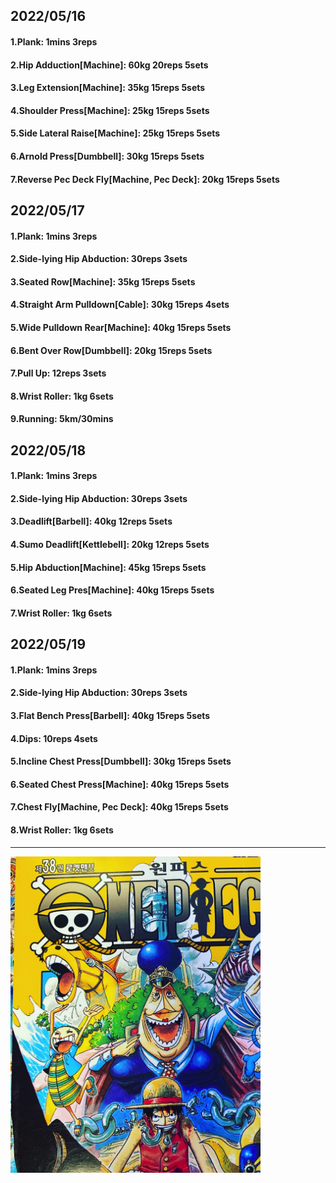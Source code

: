 ## 2022/05/16
#### 1.Plank: 1mins 3reps
#### 2.Hip Adduction\[Machine\]: 60kg 20reps 5sets
#### 3.Leg Extension\[Machine]: 35kg 15reps 5sets
#### 4.Shoulder Press\[Machine\]: 25kg 15reps 5sets
#### 5.Side Lateral Raise\[Machine\]: 25kg 15reps 5sets
#### 6.Arnold Press\[Dumbbell\]: 30kg 15reps 5sets
#### 7.Reverse Pec Deck Fly\[Machine, Pec Deck\]: 20kg 15reps 5sets

## 2022/05/17
#### 1.Plank: 1mins 3reps
#### 2.Side-lying Hip Abduction: 30reps 3sets
#### 3.Seated Row\[Machine\]: 35kg 15reps 5sets
#### 4.Straight Arm Pulldown\[Cable\]: 30kg 15reps 4sets
#### 5.Wide Pulldown Rear\[Machine\]: 40kg 15reps 5sets
#### 6.Bent Over Row\[Dumbbell\]: 20kg 15reps 5sets
#### 7.Pull Up: 12reps 3sets
#### 8.Wrist Roller: 1kg 6sets
#### 9.Running: 5km/30mins

## 2022/05/18
#### 1.Plank: 1mins 3reps
#### 2.Side-lying Hip Abduction: 30reps 3sets
#### 3.Deadlift\[Barbell\]: 40kg 12reps 5sets
#### 4.Sumo Deadlift\[Kettlebell\]: 20kg 12reps 5sets
#### 5.Hip Abduction\[Machine\]: 45kg 15reps 5sets
#### 6.Seated Leg Pres\[Machine\]: 40kg 15reps 5sets
#### 7.Wrist Roller: 1kg 6sets

## 2022/05/19
#### 1.Plank: 1mins 3reps
#### 2.Side-lying Hip Abduction: 30reps 3sets
#### 3.Flat Bench Press\[Barbell\]: 40kg 15reps 5sets
#### 4.Dips: 10reps 4sets
#### 5.Incline Chest Press\[Dumbbell\]: 30kg 15reps 5sets 
#### 6.Seated Chest Press\[Machine\]: 40kg 15reps 5sets 
#### 7.Chest Fly\[Machine, Pec Deck\]: 40kg 15reps 5sets
#### 8.Wrist Roller: 1kg 6sets

---

<img src='./_resources/__038.png' width='400px' />
